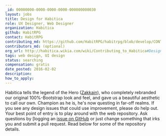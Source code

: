 ```yaml
---
_id: 00000000-0000-0000-0000-000000000030
layout: jobs
title: Design for Habitica
role: UX Designer, Web Designer
organization: Habitica
github: HabitRPG
contact: HabitRPG
contributing_md: https://github.com/HabitRPG/habitrpg/blob/develop/CONTRIBUTING.md
contributors_md: (optional)
org_url: http://habitica.wikia.com/wiki/Contributing_to_Habitica#Designers
tags: web design, UI design
status: searching
compensation: gratis
date_posted: 2016-02-02
description:
how_to_apply:
---
```

Habitica tells the legend of the Hero ([Zakkain](https://github.com/zakkain)), who completely rebranded our original 100%-Bootstrap look and feel, and gave us a beautiful aesthetic to call our own.
Champion as he is, he's now questing in far-off realms.
If you see any design issues that could use improvement, please do help out.
Your best point of entry is to play around with the web repository.
Ask questions by [logging an [issue on GitHub](https://github.com/HabitRPG/habitrpg/issues/2760) or just change something that irks you and submit a pull request.
Read below for some of the repository details.
